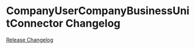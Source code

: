 # CompanyUserCompanyBusinessUnitConnector Changelog

[Release Changelog](https://github.com/spryker/CompanyUserCompanyBusinessUnitConnector/releases)
